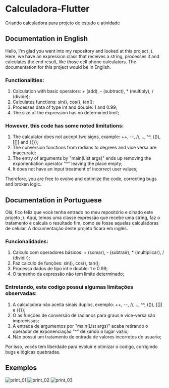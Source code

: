 # Calculadora-Flutter
Criando calculadora para projeto de estudo e atividade

## Documentation in English 
    
Hello, I'm glad you went into my repository and looked at this project ;).
Here, we have an expression class that receives a string, processes it and calculates the
end result, like those cell phone calculators. The documentation for this project
would be in English.

### Functionalities:
1. Calculation with basic operators: + (add), - (subtract), * (multiply), / (divide);
2. Calculates functions: sin(), cos(), tan();
3. Processes data of type int and double: 1 and 0.99;
4. The size of the expression has no determined limit;

### However, this code has some noted limitations:
1. The calculator does not accept two signs, example: ++, --, //, .., ^^, (()), [[]] and {{}};
2. The conversion functions from radians to degrees and vice versa are inaccurate;
3. The entry of arguments by "main(List<String> args)" ends up removing the exponentiation operator "^"
    leaving the place empty;
4. It does not have an input treatment of incorrect user values;

Therefore, you are free to evolve and optimize the code, correcting bugs and broken logic.



## Documentation in Portuguese
    
Olá, fico feliz que você tenha entrado no meu repositório e olhado este projeto ;).
Aqui, temos uma classe expressão que recebe uma string, faz o tratamento e calcula o
resultado fim, como se fosse aquelas calculadoras de celular. A documentação deste projeto
ficara em inglês.

### Funcionalidades:

1. Calculo com operadores básicos: + (somar), - (subtrair), * (multiplicar), / (dividir);
2. Faz calculo de funções: sin(), cos(), tan();
3. Processa dados de tipo int e double: 1 e 0.99;
4. O tamanho da expressão não tem limite determinado;

### Entretando, este codigo possui algumas limitações observadas:

1. A calculadora não aceita sinais duplos, exemplo: ++, --, //, .., ^^, (()), [[]] e {{}};
2. O as funções de conversão de radianos para graus e vice-versa são imprecissas;
4. A entrada de argumentos por "main(List<String> args)" acaba retirando o operador de exponenciação "^"
deixando o lugar vazio;
4. Não possui um tratamento de entrada de valores incorretos do usuario;

Por isso, vocês tem liberdade para evoluir e otimizar o codigo, corrigindo bugs e lógicas quebradas.
    
## Exemplos
![print_01](https://github.com/alquemistdev/Calculadora-Flutter/blob/main/img/print_01.png)
![print_02](https://github.com/alquemistdev/Calculadora-Flutter/blob/main/img/print_02.png)
![print_03](https://github.com/alquemistdev/Calculadora-Flutter/blob/main/img/print_03.png)
    
